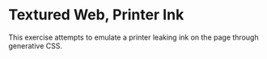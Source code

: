 # Textured Web, Printer Ink

This exercise attempts to emulate a printer leaking ink on the page through generative CSS.
